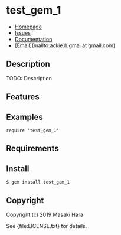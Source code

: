# test_gem_1

* [Homepage](https://github.com/qnighy/test_gem_1#readme)
* [Issues](https://github.com/qnighy/test_gem_1/issues)
* [Documentation](http://rubydoc.info/gems/test_gem_1/frames)
* [Email](mailto:ackie.h.gmai at gmail.com)

## Description

TODO: Description

## Features

## Examples

    require 'test_gem_1'

## Requirements

## Install

    $ gem install test_gem_1

## Copyright

Copyright (c) 2019 Masaki Hara

See {file:LICENSE.txt} for details.
